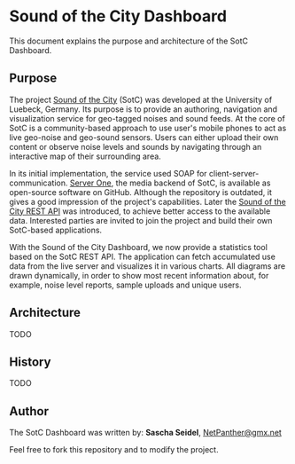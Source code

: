 # Sound of the City Dashboard

This document explains the purpose and architecture of the SotC Dashboard.

## Purpose

The project [Sound of the City](http://citysound.itm.uni-luebeck.de) (SotC) was developed at the University of Luebeck, Germany. Its purpose is to provide an authoring, navigation and visualization service for geo-tagged noises and sound feeds. At the core of SotC is a community-based approach to use user's mobile phones to act as live geo-noise and geo-sound sensors. Users can either upload their own content or observe noise levels and sounds by navigating through an interactive map of their surrounding area.

In its initial implementation, the service used SOAP for client-server-communication. [Server One](https://github.com/nepa/Server-One), the media backend of SotC, is available as open-source software on GitHub. Although the repository is outdated, it gives a good impression of the project's capabilities. Later the [Sound of the City REST API](https://github.com/nepa/sotc-rest-api) was introduced, to achieve better access to the available data. Interested parties are invited to join the project and build their own SotC-based applications.

With the Sound of the City Dashboard, we now provide a statistics tool based on the SotC REST API. The application can fetch accumulated use data from the live server and visualizes it in various charts. All diagrams are drawn dynamically, in order to show most recent information about, for example, noise level reports, sample uploads and unique users.

## Architecture

TODO

## History

TODO

## Author

The SotC Dashboard was written by: **Sascha Seidel**, NetPanther@gmx.net

Feel free to fork this repository and to modify the project.
